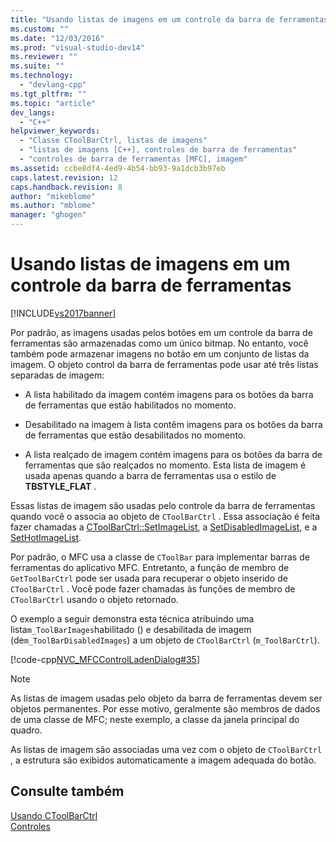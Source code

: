 ```yaml
---
title: "Usando listas de imagens em um controle da barra de ferramentas | Microsoft Docs"
ms.custom: ""
ms.date: "12/03/2016"
ms.prod: "visual-studio-dev14"
ms.reviewer: ""
ms.suite: ""
ms.technology: 
  - "devlang-cpp"
ms.tgt_pltfrm: ""
ms.topic: "article"
dev_langs: 
  - "C++"
helpviewer_keywords: 
  - "Classe CToolBarCtrl, listas de imagens"
  - "listas de imagens [C++], controles de barra de ferramentas"
  - "controles de barra de ferramentas [MFC], imagem"
ms.assetid: ccbe8df4-4ed9-4b54-bb93-9a1dcb3b97eb
caps.latest.revision: 12
caps.handback.revision: 8
author: "mikeblome"
ms.author: "mblome"
manager: "ghogen"
---
```

# Usando listas de imagens em um controle da barra de ferramentas
[!INCLUDE[vs2017banner](../assembler/inline/includes/vs2017banner.md)]

Por padrão, as imagens usadas pelos botões em um controle da barra de ferramentas são armazenadas como um único bitmap.  No entanto, você também pode armazenar imagens no botão em um conjunto de listas da imagem.  O objeto control da barra de ferramentas pode usar até três listas separadas de imagem:  
  
-   A lista habilitado da imagem contém imagens para os botões da barra de ferramentas que estão habilitados no momento.  
  
-   Desabilitado na imagem à lista contêm imagens para os botões da barra de ferramentas que estão desabilitados no momento.  
  
-   A lista realçado de imagem contém imagens para os botões da barra de ferramentas que são realçados no momento.  Esta lista de imagem é usada apenas quando a barra de ferramentas usa o estilo de **TBSTYLE\_FLAT** .  
  
 Essas listas de imagem são usadas pelo controle da barra de ferramentas quando você o associa ao objeto de `CToolBarCtrl` .  Essa associação é feita fazer chamadas a [CToolBarCtrl::SetImageList](../Topic/CToolBarCtrl::SetImageList.md), a [SetDisabledImageList](../Topic/CToolBarCtrl::SetDisabledImageList.md), e a [SetHotImageList](../Topic/CToolBarCtrl::SetHotImageList.md).  
  
 Por padrão, o MFC usa a classe de `CToolBar` para implementar barras de ferramentas do aplicativo MFC.  Entretanto, a função de membro de `GetToolBarCtrl` pode ser usada para recuperar o objeto inserido de `CToolBarCtrl` .  Você pode fazer chamadas às funções de membro de `CToolBarCtrl` usando o objeto retornado.  
  
 O exemplo a seguir demonstra esta técnica atribuindo uma lista`m_ToolBarImages`habilitado \(\) e desabilitada de imagem \(de`m_ToolBarDisabledImages`\) a um objeto de `CToolBarCtrl` \(`m_ToolBarCtrl`\).  
  
 [!code-cpp[NVC_MFCControlLadenDialog#35](../mfc/codesnippet/CPP/using-image-lists-in-a-toolbar-control_1.cpp)]  
  
> [!NOTE]
>  As listas de imagem usadas pelo objeto da barra de ferramentas devem ser objetos permanentes.  Por esse motivo, geralmente são membros de dados de uma classe de MFC; neste exemplo, a classe da janela principal do quadro.  
  
 As listas de imagem são associadas uma vez com o objeto de `CToolBarCtrl` , a estrutura são exibidos automaticamente a imagem adequada do botão.  
  
## Consulte também  
 [Usando CToolBarCtrl](../mfc/using-ctoolbarctrl.md)   
 [Controles](../mfc/controls-mfc.md)